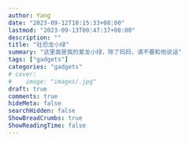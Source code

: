 ```yaml
---
author: Yang
date: "2023-09-12T18:15:33+08:00"
lastmod: "2023-09-13T00:47:37+08:00"
description: ""
title: "社恐龙小绿"
summary: "这里面是我的爱龙小绿，除了妈妈，请不要和他说话"
tags: ["gadgets"]
categories: "gadgets"
# cover: 
#    image: "images/.jpg"
draft: true
comments: true
hideMeta: false
searchHidden: false
ShowBreadCrumbs: true
ShowReadingTime: false
---
```


<div id="dinosaurdiv">
</div>

<link rel="stylesheet" href="/css/mycutedinosaur.css">
<script src="https://cdnjs.cloudflare.com/ajax/libs/three.js/110/three.min.js"></script>
<script src="/js/mycutedinosaur.js"></script>
